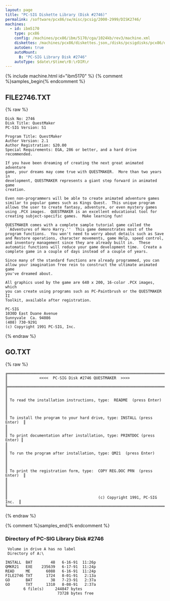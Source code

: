 ```yaml
---
layout: page
title: "PC-SIG Diskette Library (Disk #2746)"
permalink: /software/pcx86/sw/misc/pcsig/2000-2999/DISK2746/
machines:
  - id: ibm5170
    type: pcx86
    config: /machines/pcx86/ibm/5170/cga/1024kb/rev3/machine.xml
    diskettes: /machines/pcx86/diskettes.json,/disks/pcsigdisks/pcx86/diskettes.json
    autoGen: true
    autoMount:
      B: "PC-SIG Library Disk #2746"
    autoType: $date\r$time\rB:\rDIR\r
---
```


{% include machine.html id="ibm5170" %}
{% comment %}samples_begin{% endcomment %}

## FILE2746.TXT

{% raw %}
```
Disk No: 2746
Disk Title: QuestMaker
PC-SIG Version: S1

Program Title: QuestMaker
Author Version: 2.1
Author Registration: $20.00
Special Requirements: EGA, 286 or better, and a hard drive recommended.

If you have been dreaming of creating the next great animated adventure
game, your dreams may come true with QUESTMAKER.  More than two years in
development, QUESTMAKER represents a giant step forward in animated game
creation.

Even non-programmers will be able to create animated adventure games
similar to popular games such as Kings Quest.  This unique program
allows the user to create fantasy, adventure, or even mystery games
using .PCX images.  QUESTMAKER is an excellent educational tool for
creating subject-specific games.  Make learning fun!

QUESTMAKER comes with a complete sample tutorial game called the
``Adventures of Hero Harry.''  This game demonstrates most of the
program functions.  You won't need to worry about details such as Save
and Restore operations, character movements, game Help, speed control,
and inventory management since they are already built in.  These
automatic functions will reduce your game development time.  Create a
complete game in a couple of days instead of a couple of years.

Since many of the standard functions are already programmed, you can
allow your imagination free rein to construct the ultimate animated game
you've dreamed about.

All graphics used by the game are 640 x 200, 16-color .PCX images, which
you can create using programs such as PC-Paintbrush or the QUESTMAKER II
Toolkit, available after registration.

PC-SIG
1030D East Duane Avenue
Sunnyvale  Ca. 94086
(408) 730-9291
(c) Copyright 1991 PC-SIG, Inc.
```
{% endraw %}

## GO.TXT

{% raw %}
```
╔═════════════════════════════════════════════════════════════════════════╗
║              <<<<  PC-SIG Disk #2746 QUESTMAKER  >>>>                   ║
╠═════════════════════════════════════════════════════════════════════════╣
║                                                                         ║
║ To read the installation instructions, type:  README  (press Enter)     ║
║                                                                         ║
║ To install the program to your hard drive, type: INSTALL (press Enter)  ║
║                                                                         ║
║ To print documentation after installation, type: PRINTDOC (press Enter) ║
║                                                                         ║
║ To run the program after installation, type: QM21  (press Enter)        ║
║                                                                         ║
║ To print the registration form, type:  COPY REG.DOC PRN  (press Enter)  ║
║                                                                         ║
║                                                                         ║
║                                        (c) Copyright 1991, PC-SIG Inc.  ║
╚═════════════════════════════════════════════════════════════════════════╝
```
{% endraw %}

{% comment %}samples_end{% endcomment %}

### Directory of PC-SIG Library Disk #2746

     Volume in drive A has no label
     Directory of A:\

    INSTALL  BAT        48   6-16-91  11:26p
    QMKR21   EXE    235639   6-17-91  11:24p
    READ     ME       6088   6-16-91  11:24p
    FILE2746 TXT      1724   8-01-91   2:13a
    GO       BAT        38   7-23-91   2:37a
    GO       TXT      1310   8-08-91   2:37a
            6 file(s)     244847 bytes
                           73728 bytes free
